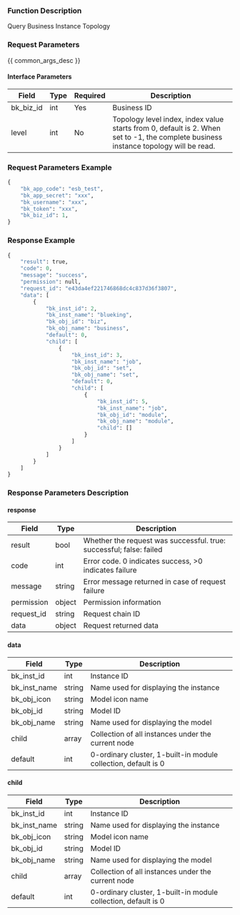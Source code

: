 ### Function Description

Query Business Instance Topology

### Request Parameters

{{ common_args_desc }}

#### Interface Parameters

| Field               | Type   | Required | Description                                                  |
| ------------------- | ------ | -------- | ------------------------------------------------------------ |
| bk_biz_id           | int    | Yes      | Business ID                                                  |
| level               | int    | No       | Topology level index, index value starts from 0, default is 2. When set to -1, the complete business instance topology will be read. |

### Request Parameters Example

```python
{
    "bk_app_code": "esb_test",
    "bk_app_secret": "xxx",
    "bk_username": "xxx",
    "bk_token": "xxx",
    "bk_biz_id": 1,
}
```

### Response Example

```python
{
    "result": true,
    "code": 0,
    "message": "success",
    "permission": null,
    "request_id": "e43da4ef221746868dc4c837d36f3807",
    "data": [
        {
            "bk_inst_id": 2,
            "bk_inst_name": "blueking",
            "bk_obj_id": "biz",
            "bk_obj_name": "business",
            "default": 0,
            "child": [
                {
                    "bk_inst_id": 3,
                    "bk_inst_name": "job",
                    "bk_obj_id": "set",
                    "bk_obj_name": "set",
                    "default": 0,
                    "child": [
                        {
                            "bk_inst_id": 5,
                            "bk_inst_name": "job",
                            "bk_obj_id": "module",
                            "bk_obj_name": "module",
                            "child": []
                        }
                    ]
                }
            ]
        }
    ]
}
```

### Response Parameters Description

#### response

| Field       | Type   | Description                                                  |
| ---------- | ------ | ------------------------------------------------------------ |
| result     | bool   | Whether the request was successful. true: successful; false: failed |
| code       | int    | Error code. 0 indicates success, >0 indicates failure        |
| message    | string | Error message returned in case of request failure            |
| permission | object | Permission information                                       |
| request_id | string | Request chain ID                                             |
| data       | object | Request returned data                                        |

#### data

| Field        | Type   | Description                                                  |
| ------------ | ------ | ------------------------------------------------------------ |
| bk_inst_id   | int    | Instance ID                                                  |
| bk_inst_name | string | Name used for displaying the instance                        |
| bk_obj_icon  | string | Model icon name                                              |
| bk_obj_id    | string | Model ID                                                     |
| bk_obj_name  | string | Name used for displaying the model                           |
| child        | array  | Collection of all instances under the current node           |
| default      | int    | 0-ordinary cluster, 1-built-in module collection, default is 0 |

#### child

| Field        | Type   | Description                                                  |
| ------------ | ------ | ------------------------------------------------------------ |
| bk_inst_id   | int    | Instance ID                                                  |
| bk_inst_name | string | Name used for displaying the instance                        |
| bk_obj_icon  | string | Model icon name                                              |
| bk_obj_id    | string | Model ID                                                     |
| bk_obj_name  | string | Name used for displaying the model                           |
| child        | array  | Collection of all instances under the current node           |
| default      | int    | 0-ordinary cluster, 1-built-in module collection, default is 0 |